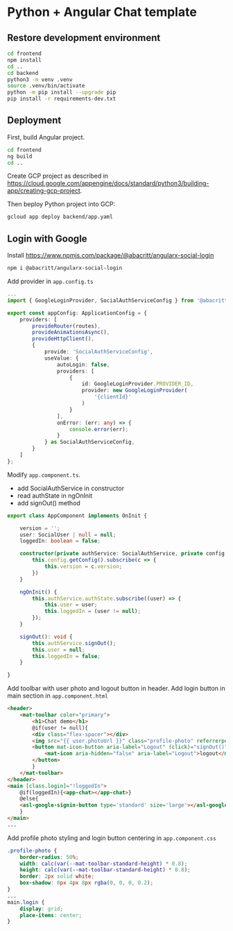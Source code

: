 # Python + Angular Chat template

## Restore development environment

```bash
cd frontend
npm install
cd ..
cd backend
python3 -m venv .venv
source .venv/bin/activate
python -m pip install --upgrade pip
pip install -r requirements-dev.txt
```

## Deployment

First, build Angular project.

```bash
cd frontend
ng build
cd ..
```

Create GCP project as described in
<https://cloud.google.com/appengine/docs/standard/python3/building-app/creating-gcp-project>.

Then beploy Python project into GCP:

```bash
gcloud app deploy backend/app.yaml
```

## Login with Google

Install <https://www.npmjs.com/package/@abacritt/angularx-social-login>

```bash
npm i @abacritt/angularx-social-login
```

Add provider in `app.config.ts`

```typescript
...
import { GoogleLoginProvider, SocialAuthServiceConfig } from '@abacritt/angularx-social-login';

export const appConfig: ApplicationConfig = {
    providers: [
        provideRouter(routes),
        provideAnimationsAsync(),
        provideHttpClient(),
        {
            provide: 'SocialAuthServiceConfig',
            useValue: {
                autoLogin: false,
                providers: [
                    {
                        id: GoogleLoginProvider.PROVIDER_ID,
                        provider: new GoogleLoginProvider(
                            '{clientId}'
                        )
                    }
                ],
                onError: (err: any) => {
                    console.error(err);
                }
            } as SocialAuthServiceConfig,
        }
    ]
};
```

Modify `app.component.ts`.

- add SocialAuthService in constructor
- read authState in ngOnInit
- add signOut() method

```typescript
export class AppComponent implements OnInit {

    version = '';
    user: SocialUser | null = null;
    loggedIn: boolean = false;

    constructor(private authService: SocialAuthService, private config: ConfigService) {
        this.config.getConfig().subscribe(c => {
            this.version = c.version;
        })
    }

    ngOnInit() {
        this.authService.authState.subscribe((user) => {
            this.user = user;
            this.loggedIn = (user != null);
        });
    }

    signOut(): void {
        this.authService.signOut();
        this.user = null;
        this.loggedIn = false;
    }

} 
```

Add toolbar with user photo and logout button in header.
Add login button in main section in `app.component.html`

```html
<header>
    <mat-toolbar color="primary">
        <h1>Chat demo</h1>
        @if(user != null){
        <div class="flex-spacer"></div>
        <img src="{{ user.photoUrl }}" class="profile-photo" referrerpolicy="no-referrer">
        <button mat-icon-button aria-label="Logout" (click)="signOut()">
            <mat-icon aria-hidden="false" aria-label="Logout">logout</mat-icon>
        </button>
        }
    </mat-toolbar>
</header>
<main [class.login]="!loggedIn">
    @if(loggedIn){<app-chat></app-chat>}
    @else{
    <asl-google-signin-button type='standard' size='large'></asl-google-signin-button>
    }
</main>
...
```

Add profile photo styling and login button centering in 
`app.component.css`

```css
.profile-photo {
    border-radius: 50%;
    width: calc(var(--mat-toolbar-standard-height) * 0.8);
    height: calc(var(--mat-toolbar-standard-height) * 0.8);
    border: 2px solid white;
    box-shadow: 0px 4px 8px rgba(0, 0, 0, 0.2);
}
...
main.login {
    display: grid;
    place-items: center;
}
```
